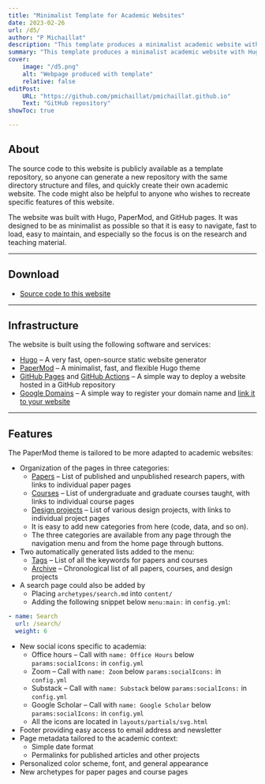 ```yaml
---
title: "Minimalist Template for Academic Websites" 
date: 2023-02-26
url: /d5/
author: "P Michaillat"
description: "This template produces a minimalist academic website with Hugo, Papermod, and GitHub Pages." 
summary: "This template produces a minimalist academic website with Hugo, Papermod, and GitHub Pages." 
cover:
    image: "/d5.png"
    alt: "Webpage produced with template"
    relative: false
editPost:
    URL: "https://github.com/pmichaillat/pmichaillat.github.io"
    Text: "GitHub repository"
showToc: true

---
```


## About

The source code to this website is publicly available as a template repository, so anyone can generate a new repository with the same directory structure and files, and quickly create their own academic website. The code might also be helpful to anyone who wishes to recreate specific features of this website. 

The website was built with Hugo, PaperMod, and GitHub pages. It was designed to be as minimalist as possible so that it is easy to navigate, fast to load, easy to maintain, and especially so the focus is on the research and teaching material.

---

## Download

- [Source code to this website](https://github.com/pmichaillat/pmichaillat.github.io)

---

## Infrastructure

The website is built using the following software and services:

+ [Hugo](https://gohugo.io) – A very fast, open-source static website generator 
+ [PaperMod](https://github.com/adityatelange/hugo-PaperMod) – A minimalist, fast, and flexible Hugo theme
+ [GitHub Pages](https://docs.github.com/en/pages/getting-started-with-github-pages/about-github-pages) and [GitHub Actions](https://gohugo.io/hosting-and-deployment/hosting-on-github/) – A simple way to deploy a website hosted in a GitHub repository
+ [Google Domains](https://domains.google) – A simple way to register your domain name and [link it to your website](https://docs.github.com/en/pages/configuring-a-custom-domain-for-your-github-pages-site/about-custom-domains-and-github-pages) 

---

## Features

The PaperMod theme is tailored to be more adapted to academic websites:

+ Organization of the pages in three categories: 
    - [Papers](https://pascalmichaillat.org/papers/) – List of published and unpublished research papers, with links to individual paper pages
    - [Courses](https://pascalmichaillat.org/courses/) – List of undergraduate and graduate courses taught, with links to individual course pages
    - [Design projects](https://pascalmichaillat.org/design/) – List of various design projects, with links to individual project pages
    - It is easy to add new categories from here (code, data, and so on). 
    - The three categories are available from any page through the navigation menu and from the home page through buttons.
+ Two automatically generated lists added to the menu:
    - [Tags](https://pascalmichaillat.org/tags/) – List of all the keywords for papers and courses
    - [Archive](https://pascalmichaillat.org/archive/) – Chronological list of all papers, courses, and design projects
+ A search page could also be added by
    + Placing `archetypes/search.md` into `content/`
    + Adding the following snippet below `menu:main:` in `config.yml`: 
```yml
- name: Search  
  url: /search/  
  weight: 6
```
+ New social icons specific to academia: 
    - Office hours – Call with `name: Office Hours` below `params:socialIcons:` in `config.yml`
    - Zoom – Call with `name: Zoom` below `params:socialIcons:` in `config.yml`
    - Substack – Call with `name: Substack` below `params:socialIcons:` in `config.yml`
    - Google Scholar – Call with `name: Google Scholar` below `params:socialIcons:` in `config.yml`
    - All the icons are located in `layouts/partials/svg.html`
+ Footer providing easy access to email address and newsletter
+ Page metadata tailored to the academic context: 
    - Simple date format
    - Permalinks for published articles and other projects   
+ Personalized color scheme, font, and general appearance
+ New archetypes for paper pages and course pages